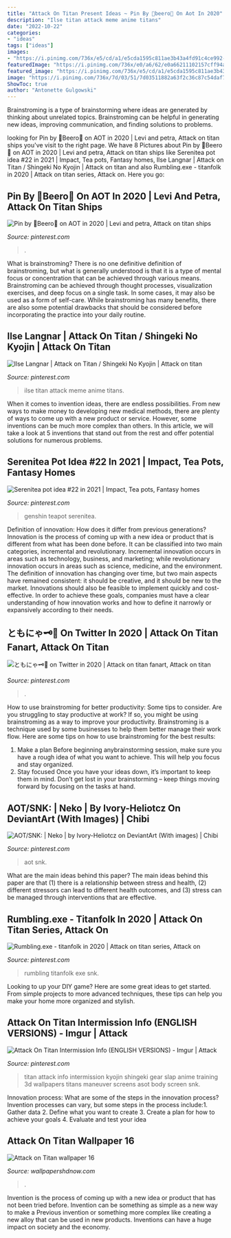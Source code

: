 ```yaml
---
title: "Attack On Titan Present Ideas ~ Pin By 🌸beero🌸 On Aot In 2020"
description: "Ilse titan attack meme anime titans"
date: "2022-10-22"
categories:
- "ideas"
tags: ["ideas"]
images:
- "https://i.pinimg.com/736x/e5/cd/a1/e5cda1595c811ae3b43a4fd91c4ce992--shingeki-no-kyojin-meme.jpg"
featuredImage: "https://i.pinimg.com/736x/e0/a6/62/e0a66211102157cff94acb202e7355e0.jpg"
featured_image: "https://i.pinimg.com/736x/e5/cd/a1/e5cda1595c811ae3b43a4fd91c4ce992--shingeki-no-kyojin-meme.jpg"
image: "https://i.pinimg.com/736x/7d/03/51/7d03511882a63f2c36c87c54daf7b4a2.jpg"
ShowToc: true
author: "Antonette Gulgowski"
---
```



Brainstroming is a type of brainstorming where ideas are generated by thinking about unrelated topics. Brainstroming can be helpful in generating new ideas, improving communication, and finding solutions to problems.

	

		
looking for Pin by 🌸Beero🌸 on AOT in 2020 | Levi and petra, Attack on titan ships you've visit to the right page. We have 8 Pictures about Pin by 🌸Beero🌸 on AOT in 2020 | Levi and petra, Attack on titan ships like Serenitea pot idea #22 in 2021 | Impact, Tea pots, Fantasy homes, Ilse Langnar | Attack on Titan / Shingeki No Kyojin | Attack on titan and also Rumbling.exe - titanfolk in 2020 | Attack on titan series, Attack on. Here you go:
		
    
## Pin By 🌸Beero🌸 On AOT In 2020 | Levi And Petra, Attack On Titan Ships

<img loading=lazy src="https://i.pinimg.com/736x/ac/e1/f3/ace1f31adcb1ea3423c5dfd53d68cd56.jpg" onerror="this.onerror=null;this.src='https://tse3.mm.bing.net/th?id=OIP.clOoNnBsSmkx4KPW59evfgHaKd&amp;pid=15.1';" alt="Pin by 🌸Beero🌸 on AOT in 2020 | Levi and petra, Attack on titan ships">

_Source: pinterest.com_

>. 

	

What is brainstroming?
There is no one definitive definition of brainstroming, but what is generally understood is that it is a type of mental focus or concentration that can be achieved through various means. Brainstroming can be achieved through thought processes, visualization exercises, and deep focus on a single task. In some cases, it may also be used as a form of self-care. While brainstroming has many benefits, there are also some potential drawbacks that should be considered before incorporating the practice into your daily routine.

    
## Ilse Langnar | Attack On Titan / Shingeki No Kyojin | Attack On Titan

<img loading=lazy src="https://i.pinimg.com/736x/e5/cd/a1/e5cda1595c811ae3b43a4fd91c4ce992--shingeki-no-kyojin-meme.jpg" onerror="this.onerror=null;this.src='https://tse3.mm.bing.net/th?id=OIP.Jice53U1JC6HKO5moP0degHaF6&amp;pid=15.1';" alt="Ilse Langnar | Attack on Titan / Shingeki No Kyojin | Attack on titan">

_Source: pinterest.com_

>ilse titan attack meme anime titans. 

	

When it comes to invention ideas, there are endless possibilities. From new ways to make money to developing new medical methods, there are plenty of ways to come up with a new product or service. However, some inventions can be much more complex than others. In this article, we will take a look at 5 inventions that stand out from the rest and offer potential solutions for numerous problems.

    
## Serenitea Pot Idea #22 In 2021 | Impact, Tea Pots, Fantasy Homes

<img loading=lazy src="https://i.pinimg.com/736x/7d/03/51/7d03511882a63f2c36c87c54daf7b4a2.jpg" onerror="this.onerror=null;this.src='https://tse3.mm.bing.net/th?id=OIP.rQ68iKkzylw3FiC-DN8BDAHaCo&amp;pid=15.1';" alt="Serenitea pot idea #22 in 2021 | Impact, Tea pots, Fantasy homes">

_Source: pinterest.com_

>genshin teapot serenitea. 

	

Definition of innovation: How does it differ from previous generations?
Innovation is the process of coming up with a new idea or product that is different from what has been done before. It can be classified into two main categories, incremental and revolutionary. Incremental innovation occurs in areas such as technology, business, and marketing; while revolutionary innovation occurs in areas such as science, medicine, and the environment. 
The definition of innovation has changing over time, but two main aspects have remained consistent: it should be creative, and it should be new to the market. Innovations should also be feasible to implement quickly and cost-effective. In order to achieve these goals, companies must have a clear understanding of how innovation works and how to define it narrowly or expansively according to their needs.

    
## ともにゃ🗝🧣 On Twitter In 2020 | Attack On Titan Fanart, Attack On Titan

<img loading=lazy src="https://i.pinimg.com/736x/e0/a6/62/e0a66211102157cff94acb202e7355e0.jpg" onerror="this.onerror=null;this.src='https://tse3.mm.bing.net/th?id=OIP.yaYUaiN_K99E9SDUaDRzRAHaKd&amp;pid=15.1';" alt="ともにゃ🗝🧣 on Twitter in 2020 | Attack on titan fanart, Attack on titan">

_Source: pinterest.com_

>. 

	

How to use brainstroming for better productivity: Some tips to consider.
Are you struggling to stay productive at work? If so, you might be using brainstroming as a way to improve your productivity. Brainstroming is a technique used by some businesses to help them better manage their work flow. Here are some tips on how to use brainstroming for the best results: 
1) Make a plan 
Before beginning anybrainstorming session, make sure you have a rough idea of what you want to achieve. This will help you focus and stay organized. 
2) Stay focused 
Once you have your ideas down, it’s important to keep them in mind. Don’t get lost in your brainstorming – keep things moving forward by focusing on the tasks at hand.

    
## AOT/SNK: | Neko | By Ivory-Heliotcz On DeviantArt (With Images) | Chibi

<img loading=lazy src="https://i.pinimg.com/736x/3c/3b/52/3c3b52ccfe761f8b905d24c86d3a2d8f.jpg" onerror="this.onerror=null;this.src='https://tse3.mm.bing.net/th?id=OIP.cZXHQMsjqbtvJx1r0yZZ9AHaJ3&amp;pid=15.1';" alt="AOT/SNK: | Neko | by Ivory-Heliotcz on DeviantArt (With images) | Chibi">

_Source: pinterest.com_

>aot snk. 

	

What are the main ideas behind this paper?
The main ideas behind this paper are that (1) there is a relationship between stress and health, (2) different stressors can lead to different health outcomes, and (3) stress can be managed through interventions that are effective.

    
## Rumbling.exe - Titanfolk In 2020 | Attack On Titan Series, Attack On

<img loading=lazy src="https://i.pinimg.com/736x/a8/66/18/a86618ba70787121048bc21061d7c9dd.jpg" onerror="this.onerror=null;this.src='https://tse2.mm.bing.net/th?id=OIP.b5TCiqYLWH2vMVWeeO7-TwHaNK&amp;pid=15.1';" alt="Rumbling.exe - titanfolk in 2020 | Attack on titan series, Attack on">

_Source: pinterest.com_

>rumbling titanfolk exe snk. 

	

Looking to up your DIY game? Here are some great ideas to get started. From simple projects to more advanced techniques, these tips can help you make your home more organized and stylish.

    
## Attack On Titan Intermission Info (ENGLISH VERSIONS) - Imgur | Attack

<img loading=lazy src="https://i.pinimg.com/736x/12/e5/2c/12e52cf410f01637a7aae4aa455e3ebb.jpg" onerror="this.onerror=null;this.src='https://tse2.mm.bing.net/th?id=OIP.ZP0xJzQFt3V1-z3TBofEqgHaEJ&amp;pid=15.1';" alt="Attack On Titan Intermission Info (ENGLISH VERSIONS) - Imgur | Attack">

_Source: pinterest.com_

>titan attack info intermission kyojin shingeki gear slap anime training 3d wallpapers titans maneuver screens asot body screen snk. 

	

Innovation process: What are some of the steps in the innovation process?
Invention processes can vary, but some steps in the process include:1. Gather data 2. Define what you want to create 3. Create a plan for how to achieve your goals 4. Evaluate and test your idea 
    
## Attack On Titan Wallpaper 16

<img loading=lazy src="https://wallpapershdnow.com/images/anime/action/attack-on-titan/attack-on-titan-wallpaper-16.jpg" onerror="this.onerror=null;this.src='https://tse3.mm.bing.net/th?id=OIP.rhDTiCQF5n255sH0_8o18QHaEK&amp;pid=15.1';" alt="Attack on Titan wallpaper 16">

_Source: wallpapershdnow.com_

>. 

	

Invention is the process of coming up with a new idea or product that has not been tried before. Invention can be something as simple as a new way to make a Previous invention or something more complex like creating a new alloy that can be used in new products. Inventions can have a huge impact on society and the economy.

